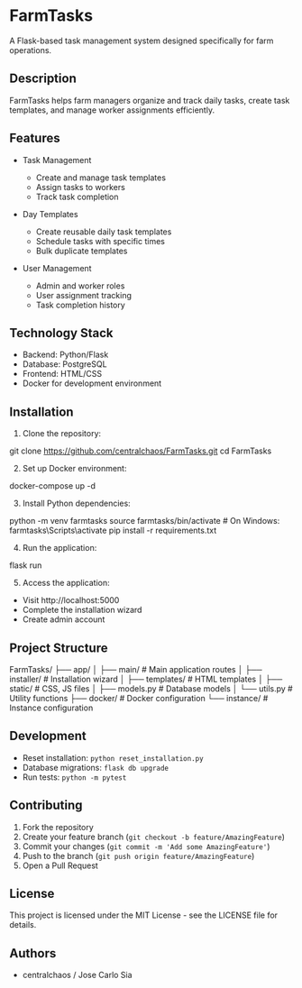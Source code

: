 # FarmTasks

A Flask-based task management system designed specifically for farm operations.

## Description
FarmTasks helps farm managers organize and track daily tasks, create task templates, and manage worker assignments efficiently.

## Features
- Task Management
  - Create and manage task templates
  - Assign tasks to workers
  - Track task completion
  
- Day Templates
  - Create reusable daily task templates
  - Schedule tasks with specific times
  - Bulk duplicate templates
  
- User Management
  - Admin and worker roles
  - User assignment tracking
  - Task completion history

## Technology Stack
- Backend: Python/Flask
- Database: PostgreSQL
- Frontend: HTML/CSS
- Docker for development environment

## Installation

1. Clone the repository: 

git clone https://github.com/centralchaos/FarmTasks.git
cd FarmTasks

2. Set up Docker environment:

docker-compose up -d

3. Install Python dependencies:

python -m venv farmtasks
source farmtasks/bin/activate # On Windows: farmtasks\Scripts\activate
pip install -r requirements.txt

4. Run the application:

flask run

5. Access the application:
- Visit http://localhost:5000
- Complete the installation wizard
- Create admin account

## Project Structure

FarmTasks/
├── app/
│ ├── main/ # Main application routes
│ ├── installer/ # Installation wizard
│ ├── templates/ # HTML templates
│ ├── static/ # CSS, JS files
│ ├── models.py # Database models
│ └── utils.py # Utility functions
├── docker/ # Docker configuration
└── instance/ # Instance configuration


## Development
- Reset installation: `python reset_installation.py`
- Database migrations: `flask db upgrade`
- Run tests: `python -m pytest`

## Contributing
1. Fork the repository
2. Create your feature branch (`git checkout -b feature/AmazingFeature`)
3. Commit your changes (`git commit -m 'Add some AmazingFeature'`)
4. Push to the branch (`git push origin feature/AmazingFeature`)
5. Open a Pull Request

## License
This project is licensed under the MIT License - see the LICENSE file for details.

## Authors
- centralchaos / Jose Carlo Sia